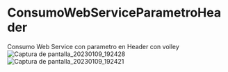 # ConsumoWebServiceParametroHeader
Consumo Web Service con parametro en Header con volley
![Captura de pantalla_20230109_192428](https://user-images.githubusercontent.com/108164886/211434409-327e1316-71fc-49c0-8adf-d079a70d6c1c.png)
![Captura de pantalla_20230109_192421](https://user-images.githubusercontent.com/108164886/211434410-602fded5-30a5-4486-94e1-56b50c54f5c4.png)
